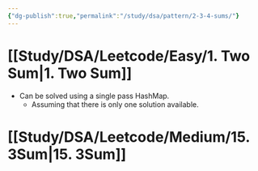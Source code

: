 ```yaml
---
{"dg-publish":true,"permalink":"/study/dsa/pattern/2-3-4-sums/"}
---
```


# [[Study/DSA/Leetcode/Easy/1. Two Sum\|1. Two Sum]]
- Can be solved using a single pass HashMap.
	- Assuming that there is only one solution available.

# [[Study/DSA/Leetcode/Medium/15. 3Sum\|15. 3Sum]]

